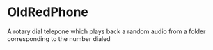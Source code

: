 # OldRedPhone
A rotary dial telepone which plays back a random audio from a folder corresponding to the number dialed
